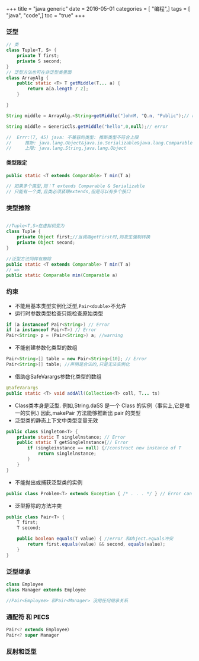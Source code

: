 +++
title = "java generic"
date = 2016-05-01
categories = [ "编程",]
tags = [ "java", "code",]
toc = "true"
+++


### 泛型

```java
// 类
class Tuple<T, S> {
    private T first;
    private S second;
}
// 泛型方法也可在非泛型类里面
class ArrayAlg {
    public static <T> T getMiddle(T... a) {
        return a[a.length / 2];
    }

}
```
<!--more-->

```java
String middle = ArrayAlg.<String>getMiddle("]ohnM, "Q.n, "Public");// right,<String>可以省略

String middle = GenericCls.getMiddle("hello",0,null);// error

//  Errr:(7, 45) java: 不兼容的类型: 推断类型不符合上限
//     推断: java.lang.Object&java.io.Serializable&java.lang.Comparable<? extends java.lang.Object&java.io.Serializable&java.lang.Comparable<?>>
//     上限: java.lang.String,java.lang.Object 
```

#### 类型限定

```java
public static <T extends Comparable> T min(T a)

// 如果多个类型,则：T extends Comparable & Serializable
// 只能有一个类,且类必须紧跟extends,但是可以有多个接口

```

### 类型擦除

```java

//Tuple<T,S>在虚拟机变为
class Tuple {
    private Object first;//当调用getFirst时,则发生强制转换
    private Object second;
}

//泛型方法同样有擦除
public static <T extends Comparable> T min(T a)
// =>
public static Comparable min(Comparable a)

```

### 约束

- 不能用基本类型实例化泛型,`Pair<double>`不允许
- 运行时参数类型检查只能检查原始类型

```java
if (a instanceof Pair<String>) // Error
if (a instanceof Pair<T>) // Error
Pair<String> p = (Pair<String>) a; //warning
```
- 不能创建参数化类型的数组

```java
Pair<String>[] table = new Pair<String>[10]; // Error
Pair<String>[] table; //声明是合法的,只是无法实例化
```
- 借助@SafeVarargs参数化类型的数组
```java
@SafeVarargs
public static <T> void addAll(Collection<T> coll, T... ts)
```
- Class类本身是泛型. 例如,String.daSS 是一个 Class<String> 的实例（事实上,它是唯一的实例.) 因此,makePair 方法能够推断出 pair 的类型
- 泛型类的静态上下文中类型变量无效
  
```java
public class Singleton<T> {
    private static T singlelnstance; // Error
    public static T getSinglelnstance{// Error
        if (singleinstance == null) {//construct new instance of T
            return singlelnstance;
        }
    }
}
```
- 不能抛出或捕获泛型类的实例
  
```java
public class Problem<T> extends Exception { /* . . . */ } // Error can't extend Throwable
```
- 泛型擦除的方法冲突

```java
public class Pair<T> {
    T first;
    T second;

    public boolean equals(T value) { //error 和Object.equals冲突
        return first.equals(value) && second, equals(value);
    }
}
```

### 泛型继承

```java
class Employee
class Manager extends Employee

//Pair<Employee> 和Pair<Manager> 没用任何继承关系

```
### 通配符 和 PECS

```java
Pair<? extends Employee〉
Pair<? super Manager
```
### 反射和泛型
